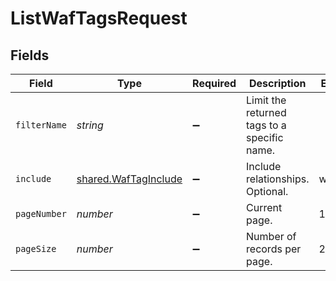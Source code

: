 # ListWafTagsRequest


## Fields

| Field                                                        | Type                                                         | Required                                                     | Description                                                  | Example                                                      |
| ------------------------------------------------------------ | ------------------------------------------------------------ | ------------------------------------------------------------ | ------------------------------------------------------------ | ------------------------------------------------------------ |
| `filterName`                                                 | *string*                                                     | :heavy_minus_sign:                                           | Limit the returned tags to a specific name.                  |                                                              |
| `include`                                                    | [shared.WafTagInclude](../../models/shared/waftaginclude.md) | :heavy_minus_sign:                                           | Include relationships. Optional.                             | waf_rules                                                    |
| `pageNumber`                                                 | *number*                                                     | :heavy_minus_sign:                                           | Current page.                                                | 1                                                            |
| `pageSize`                                                   | *number*                                                     | :heavy_minus_sign:                                           | Number of records per page.                                  | 20                                                           |